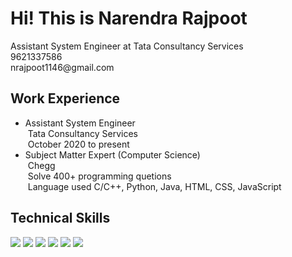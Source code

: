 # Hi! This is Narendra Rajpoot
<div>Assistant System Engineer at Tata Consultancy Services</div>
<div>9621337586</div>
<div>nrajpoot1146@gmail.com</div>

## Work Experience
<ul>
  <li>Assistant System Engineer</li>
  <div>
     &nbsp;Tata Consultancy Services <br>
     &nbsp;October 2020 to present
  </div>
  <li>Subject Matter Expert (Computer Science)</li>
  <div>
     &nbsp;Chegg<br>
     &nbsp;Solve 400+ programming quetions<br>
     &nbsp;Language used C/C++, Python, Java, HTML, CSS, JavaScript
  </div>
</ul>

## Technical Skills
![](https://img.shields.io/badge/Code-C-informational?style=flat&logo=C&logoColor=white&color=2bbc8a)
![](https://img.shields.io/badge/Code-C++-informational?style=flat&logo=C++&logoColor=white&color=2bbc8a)
![](https://img.shields.io/badge/Code-C++-informational?style=flat&logo=C++&logoColor=white&color=2bbc8a)
![](https://img.shields.io/badge/Code-Java-informational?style=flat&logo=Java&logoColor=white&color=2bbc8a)
![](https://img.shields.io/badge/Code-HTML-informational?style=flat&logo=HTML5&logoColor=white&color=2bbc8a)
![](https://img.shields.io/badge/Code-CSS-informational?style=flat&logo=CSS3&logoColor=white&color=2bbc8a)

<!-- <img align="center" src="https://github-readme-stats.vercel.app/api/top-langs/?username=nrajpoot1146&show_icons=true&theme=dark" /> -->


<!--
**nrajpoot1146/nrajpoot1146** is a ✨ _special_ ✨ repository because its `README.md` (this file) appears on your GitHub profile.

Here are some ideas to get you started:

- 🔭 I’m currently working on ...
- 🌱 I’m currently learning ...
- 👯 I’m looking to collaborate on ...
- 🤔 I’m looking for help with ...
- 💬 Ask me about ...
- 📫 How to reach me: ...
- 😄 Pronouns: ...
- ⚡ Fun fact: ...
-->
